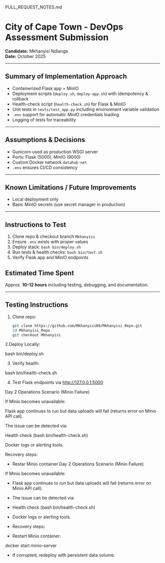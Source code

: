  PULL_REQUEST_NOTES.md 
# City of Cape Town - DevOps Assessment Submission  
**Candidate:** Mkhanyisi Ndlanga  
**Date:** October 2025  

---

## Summary of Implementation Approach  
- Containerized Flask app + MinIO
- Deployment scripts (`deploy.sh`, `deploy-app.sh`) with idempotency & rollback
- Health-check script (`health-check.sh`) for Flask & MinIO
- Unit tests in `tests/test_app.py` including environment variable validation
- `.env` support for automatic MinIO credentials loading
- Logging of tests for traceability

---

## Assumptions & Decisions  
- Gunicorn used as production WSGI server
- Ports: Flask (5000), MinIO (9000)
- Custom Docker network `datahub-net`
- `.env` ensures CI/CD consistency  

---

## Known Limitations / Future Improvements  
- Local deployment only
- Basic MinIO secrets (use secret manager in production) 

---

## Instructions to Test

1. Clone repo & checkout branch `Mkhanyisi`
2. Ensure `.env` exists with proper values
3. Deploy stack: `bash bin/deploy.sh`
4. Run tests & health checks: `bash bin/test.sh`
5. Verify Flask app and MinIO endpoints


## Estimated Time Spent  
Approx. **10–12 hours** including testing, debugging, and documentation.  

---

## Testing Instructions  
1. Clone repo:  
   ```bash
   git clone https://github.com/Mkhanyisi09/Mkhanyisi_Repo.git
   cd Mkhanyisi_Repo
   git checkout Mkhanyisi


2.Deploy Locally:

bash bin/deploy.sh

3. Verify health:
 
 bash bin/health-check.sh

4. Test Flask endpoints via
http://127.0.0.1:5000


Day 2 Operations Scenario (Minio Failure)

If Minio becomes unavailable:

Flask app continues to run but data uploads will fail (returns error on Minio API call).

The issue can be detected via:

Health check (bash bin/health-check.sh)

Docker logs or alerting tools.

Recovery steps:

* Restar Minio container
Day 2 Operations Scenario (Minio Failure)

If Minio becomes unavailable:

* Flask app continues to run but data uploads will fail (returns error on Minio API call).

* The issue can be detected via:

* Health check (bash bin/health-check.sh)

* Docker logs or alerting tools.
* Recovery steps:

* Restart Minio container:

docker start minio-server
* If corrupted, redeploy with persistent data volume.
